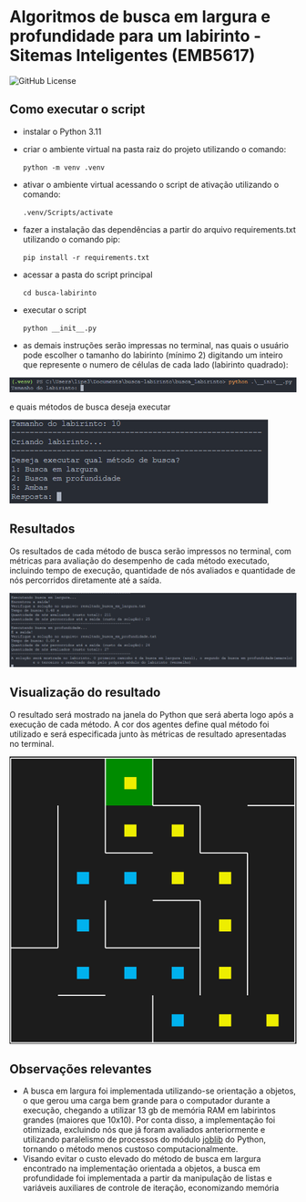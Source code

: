 # Algoritmos de busca em largura e profundidade para um labirinto - Sitemas Inteligentes (EMB5617)
![GitHub License](https://img.shields.io/github/license/Polluix/busca-labirinto)

## Como executar o script
- instalar o Python 3.11
- criar o ambiente virtual na pasta raiz do projeto utilizando o comando:

  `python -m venv .venv`

- ativar o ambiente virtual acessando o script de ativação utilizando o comando:

  `.venv/Scripts/activate`

- fazer a instalação das dependências a partir do arquivo requirements.txt utilizando o comando pip:

  `pip install -r requirements.txt`

- acessar a pasta do script principal

  `cd busca-labirinto`

- executar o script

  `python __init__.py`

- as demais instruções serão impressas no terminal, nas quais o usuário pode escolher o tamanho do labirinto (mínimo 2) digitando um inteiro que represente o numero de células de cada lado (labirinto quadrado):

![escolha labirinto](https://github.com/Polluix/busca-labirinto/blob/main/assets/tamanho-labirinto.png)

e quais métodos de busca deseja executar

![quais metodos](https://github.com/Polluix/busca-labirinto/blob/main/assets/qual-metodo.png)

## Resultados
Os resultados de cada método de busca serão impressos no terminal, com métricas para avaliação do desempenho de cada método executado, incluindo tempo de execução, quantidade de nós avaliados e quantidade de nós percorridos diretamente até a saída.

![metricas-resultados](https://github.com/Polluix/busca-labirinto/blob/main/assets/resultado-busca-metricas.png)

## Visualização do resultado
O resultado será mostrado na janela do Python que será aberta logo após a execução de cada método. A cor dos agentes define qual método foi utilizado e será especificada junto às métricas de resultado apresentadas no terminal.

![visualização](https://github.com/Polluix/busca-labirinto/blob/main/assets/exemplo-solucao.png)

## Observações relevantes
 - A busca em largura foi implementada utilizando-se orientação a objetos, o que gerou uma carga bem grande para o computador durante a execução, chegando a utilizar 13 gb de memória RAM em labirintos grandes (maiores que 10x10). Por conta disso, a implementação foi otimizada, excluindo nós que já foram avaliados anteriormente e utilizando paralelismo de processos do módulo [joblib](https://joblib.readthedocs.io/en/stable/) do Python, tornando o método menos custoso computacionalmente.
 - Visando evitar o custo elevado do método de busca em largura encontrado na implementação orientada a objetos, a busca em profundidade foi implementada a partir da manipulação de listas e variáveis auxiliares de controle de iteração, economizando memória



